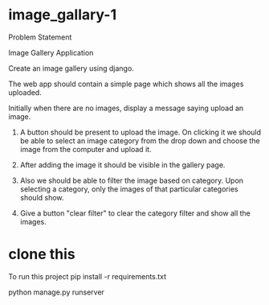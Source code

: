 # image_gallary-1


Problem Statement

Image Gallery Application


Create an image gallery using django.


The web app should contain a simple page which shows all the images uploaded.


Initially when there are no images, display a message saying upload an image.


1) A button should be present to upload the image. On clicking it we should be able to select an image category  from the drop down and choose the image from the computer and upload it.

2) After adding the image it should be visible in the gallery page. 

3) Also we should be able to filter the image based on category. Upon selecting a category, only the images of that particular categories should show. 

4) Give a button "clear filter" to clear the category filter and show all the images.


# clone this

To run this project 
pip install -r requirements.txt

python manage.py runserver 

